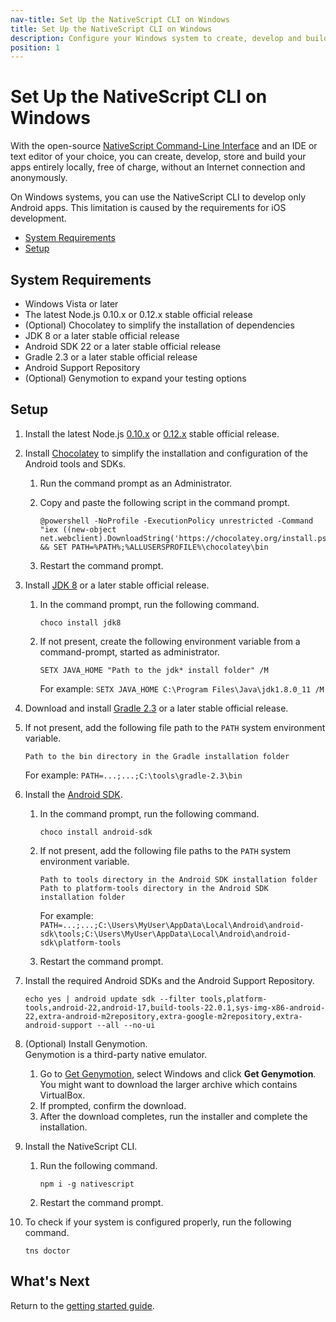 ```yaml
---
nav-title: Set Up the NativeScript CLI on Windows
title: Set Up the NativeScript CLI on Windows
description: Configure your Windows system to create, develop and build projects locally with NativeScript.
position: 1
---
```


# Set Up the NativeScript CLI on Windows

With the open-source [NativeScript Command-Line Interface](https://github.com/NativeScript/nativescript-cli) and an IDE or text editor of your choice, you can create, develop, store and build your apps entirely locally, free of charge, without an Internet connection and anonymously.

On Windows systems, you can use the NativeScript CLI to develop only Android apps. This limitation is caused by the requirements for iOS development.

* [System Requirements](#system-requirements)
* [Setup](#setup)

## System Requirements

* Windows Vista or later
* The latest Node.js 0.10.x or 0.12.x stable official release
* (Optional) Chocolatey to simplify the installation of dependencies
* JDK 8 or a later stable official release
* Android SDK 22 or a later stable official release
* Gradle 2.3 or a later stable official release
* Android Support Repository
* (Optional) Genymotion to expand your testing options

## Setup

1. Install the latest Node.js [0.10.x](https://nodejs.org/dist/latest-v0.10.x/) or [0.12.x](https://nodejs.org/dist/latest-v0.12.x/) stable official release.
1. Install [Chocolatey](https://chocolatey.org) to simplify the installation and configuration of the Android tools and SDKs.
    1. Run the command prompt as an Administrator.
    1. Copy and paste the following script in the command prompt.

        ```Shell
        @powershell -NoProfile -ExecutionPolicy unrestricted -Command "iex ((new-object net.webclient).DownloadString('https://chocolatey.org/install.ps1'))" && SET PATH=%PATH%;%ALLUSERSPROFILE%\chocolatey\bin
        ```
    1. Restart the command prompt.
1. Install [JDK 8](http://www.oracle.com/technetwork/java/javase/downloads/index.html) or a later stable official release.
    1. In the command prompt, run the following command.

        ```Shell
        choco install jdk8
        ```
    1. If not present, create the following environment variable from a command-prompt, started as administrator.

        ```
        SETX JAVA_HOME "Path to the jdk* install folder" /M
        ```

        For example: `SETX JAVA_HOME C:\Program Files\Java\jdk1.8.0_11 /M`
1. Download and install [Gradle 2.3](https://docs.gradle.org/current/userguide/installation.html) or a later stable official release.
1. If not present, add the following file path to the `PATH` system environment variable.

	```
	Path to the bin directory in the Gradle installation folder
	```

	For example: `PATH=...;...;C:\tools\gradle-2.3\bin`
1. Install the [Android SDK](http://developer.android.com/sdk/index.html).
    1. In the command prompt, run the following command.

        ```Shell
        choco install android-sdk
        ```
    1. If not present, add the following file paths to the `PATH` system environment variable.

        ```
        Path to tools directory in the Android SDK installation folder
        Path to platform-tools directory in the Android SDK installation folder
        ```

        For example: `PATH=...;...;C:\Users\MyUser\AppData\Local\Android\android-sdk\tools;C:\Users\MyUser\AppData\Local\Android\android-sdk\platform-tools`
    1. Restart the command prompt.
1. Install the required Android SDKs and the Android Support Repository.

	```Shell
	echo yes | android update sdk --filter tools,platform-tools,android-22,android-17,build-tools-22.0.1,sys-img-x86-android-22,extra-android-m2repository,extra-google-m2repository,extra-android-support --all --no-ui
	```
1. (Optional) Install Genymotion.<br/>Genymotion is a third-party native emulator.
    1. Go to [Get Genymotion](https://www.genymotion.com/#!/download), select Windows and click **Get Genymotion**.<br/>You might want to download the larger archive which contains VirtualBox.
    1. If prompted, confirm the download.
    1. After the download completes, run the installer and complete the installation.
1. Install the NativeScript CLI.
    1. Run the following command.

        ```Shell
        npm i -g nativescript
        ```
    1. Restart the command prompt.
1. To check if your system is configured properly, run the following command.

    ```Shell
    tns doctor
    ```

## What's Next

Return to the [getting started guide](/getting-started).
